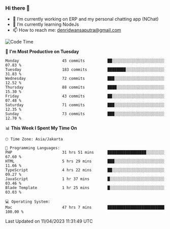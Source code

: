 ### Hi there 👋

- 🔭 I’m currently working on ERP and my personal chatting app (NChat)
- 🌱 I’m currently learning NodeJs
- 📫 How to reach me: denridwansaputra@gmail.com


<!--START_SECTION:waka-->
![Code Time](http://img.shields.io/badge/Code%20Time-2%2C959%20hrs%2047%20mins-blue)

📅 **I'm Most Productive on Tuesday** 

```text
Monday                   45 commits          ██░░░░░░░░░░░░░░░░░░░░░░░   07.83 % 
Tuesday                  183 commits         ████████░░░░░░░░░░░░░░░░░   31.83 % 
Wednesday                72 commits          ███░░░░░░░░░░░░░░░░░░░░░░   12.52 % 
Thursday                 88 commits          ████░░░░░░░░░░░░░░░░░░░░░   15.30 % 
Friday                   43 commits          ██░░░░░░░░░░░░░░░░░░░░░░░   07.48 % 
Saturday                 71 commits          ███░░░░░░░░░░░░░░░░░░░░░░   12.35 % 
Sunday                   73 commits          ███░░░░░░░░░░░░░░░░░░░░░░   12.70 % 
```


📊 **This Week I Spent My Time On** 

```text
🕑︎ Time Zone: Asia/Jakarta

💬 Programming Languages: 
PHP                      31 hrs 51 mins      █████████████████░░░░░░░░   67.60 % 
HTML                     5 hrs 29 mins       ███░░░░░░░░░░░░░░░░░░░░░░   11.66 % 
TypeScript               4 hrs 22 mins       ██░░░░░░░░░░░░░░░░░░░░░░░   09.27 % 
JavaScript               1 hr 37 mins        █░░░░░░░░░░░░░░░░░░░░░░░░   03.46 % 
Blade Template           1 hr 25 mins        █░░░░░░░░░░░░░░░░░░░░░░░░   03.03 % 

💻 Operating System: 
Mac                      47 hrs 7 mins       █████████████████████████   100.00 % 
```


 Last Updated on 11/04/2023 11:31:49 UTC
<!--END_SECTION:waka-->
